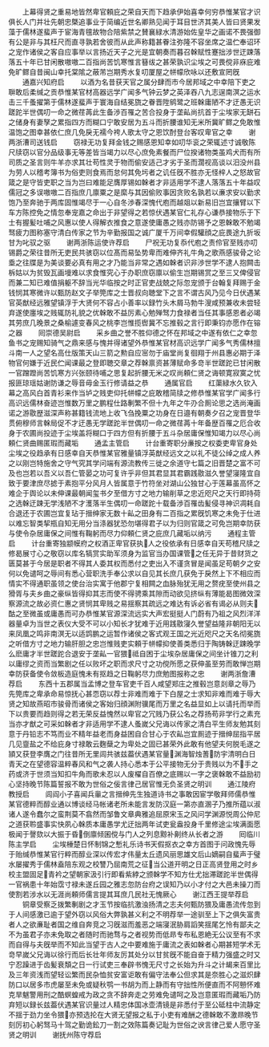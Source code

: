 <!-- { "loadSidebar": true } -->
　　上幕得贤之重易地皆然卑官頼庇之荣自天而下趋承伊始喜幸何穷恭惟某官才识俱长人门并壮先朝忠槩追事业于简编近世名卿熟见闻于耳目世济其美人皆曰贤果发藻于儒林遂蜚声于宦海青氊故物合陪紫禁之賛襄緑水清游始佐皇华之画诺不畏强御有公是非与其枉尺而直寻孰若舍彼而从此声称籍甚眷注弥隆不容坐席之温伫奉诏环之宠作诸侯之客自应事举以言扬近天子之光是宜朝奏而暮召榦赋性蹇拙涉世迂踈落落五十年已甘闲散嗷嗷二百指尚苦饥寒惟言簮绂之甚荣孰识尘埃之可畏傥非庥庇难免旷鳏自昔闽山幸托棠隂之蔽芾岂期秀水复叨厦屋之帡幪欣咏以还敷宣罔旣
　　通嘉兴知府启
　　以酒为名昔获天官之属分肆而市今居邦域之中幸陪下吏之聨敢后柔缄之贡恭惟某官材高器远学广闻多气钟云梦之英泽吞八九志逞南溟之运水击三千蚤擢第于儒林遂蜚声于寰海自结冕旒之眷晋陞鹓鹭之班榦庸陋不才迂愚无识蹉跎半世偶叨一命之微荏苒此生备渉百罹之苦合投身于垄畆尚抗首于尘埃家无缾石之储身有妻孥之累指四方而糊口宁敢安居为五斗而折腰谁知无米所冀旷鳏之免敢惟温饱之图幸甚依仁庶几免戾无襦今袴人歌太守之恩饮酎登台客叹卑官之幸
　　谢两浙漕司送钱启
　　窃禄无功复拜金钱之赐感恩知幸如叨华衮之荣辄述寸诚敬陈尺牍窃以官分品级事无等差皆当竭力以尽心庶免素餐而尸位揆诸物类虽鸡犬而有所司质之圣言则牛羊亦求其壮苟性灵于物而偷安适己才劣于圣而濶视高谈以汨没州县为劳人以稽考簿书为俗吏则食焉而怠何其免圬者之讥任旣不胜亦无怪梓人之怒故官箴之是守皆吏职之当为岂曰难能足膺厚锡如榦者才非适用学不逮人落落五十年益叹儒冠之多误嗷嗷二百指庶几廪粟之是縻与其因偷败事因贪败名孰若以亷求安以勤求饱乃至奔驰于两库固惟竭尽于一心自冬渉春深愧代庖而越爼以新易旧岂宜攘臂以下车方陈控免之情忽奉宠嘉之命出于非望得之若惊伏遇某官仁礼存心谦恭接物乐于下士有握髪吐哺之风惠以使人得解衣推食之意遂使庸愚之贱亦防锡予之恩榦敢不勉竭驽疲力图称塞守清白传家之节为辛勤报国之诚广厦千万间幸假驩顔之庇畏途九折坂甘为叱驭之驱
　　谢两浙陈运使许荐启
　　尸祝无功复忝代庖之责伶官至贱亦叨锡爵之荣往昔所无吏民共骇窃以位髙而易坠势卑而难伸齐礼牛角之歌燕感骏骨之论埀之往牒是为美谈要必真有用之才乃能当非常之遇如榦者识非渉世学不逮人抱闗击柝姑以为贫毁瓦画墁难以求食惟究心于办职庶窃廪以偷生岂期锡赏之至三又俾侵官而兼二知已难值捐躯不辞当光华临按之时正官吏战兢之际忽宠颁于台翰复拜赐于金钱悯其寒微许以甄防赵文子举筦库之士晋叔向聴堂下之言不谓古风乃见今日伏遇某官英猷经远雅望镇浮于大贤何不容占小善率以録竹头木屑马勃牛溲咸预兼收未尝轻弃遂使廛埃之贱辄防礼貌之优榦敢不益厉素心勉殚驽力食禄者当任其事感恩者必竭其劳庶几晚景之桑榆遽变春风之桃李岂惟揽辔冀不忘推毂之言行即秉钧亦愿作在镕之器
　　囘崇德吴尉启
　　采乡曲之誉不胜仰德之怀在邦域之中遂有依仁之幸忽鱼书之宠赐知骑气之鼎来感与愧并得诸望外恭惟某官材高识远学广闻多气秀儒林擅斗南一人之望名高仕版策天山三箭之勲自应宻勿于庙堂尚复徊翔于州县惠必期于泽物官何嫌于近民伫闻课最之登即聴交章之荐榦禀资甚薄赋命多竒半世蹉跎已甘闲散一官蹭蹬尚苦饥寒方兴张颐待哺之思复起折腰无米之叹尚頼仁贤之诲顿寛寂寞之忧报匪琼瑶姑谢防谦之辱音毋金玉行修请益之恭
　　通属官启
　　红蕖緑水久钦入幕之高风白首青衫来作当垆之贱吏仰托帡幪之庇敢稽简牍之修恭惟某官学广闻多行高识远儒林奋迹岂惟数万里之鹏程仕路剸繁不但十九年之牛刅合厠论思之选尚淹画诺之游敭歴滋深声称甚籍钱流地上收飞刍挽粟之功身在日邉有朝奏夕召之宠晋登华贯俯穆师言榦局促不才迂愚无学蹉跎半世偶叨一命之微荏苒十年备歴百罹之厄合收身于农圃尚投迹于尘埃盖将糊口于四方但有折腰于五斗杂居庸保惟知竭力以尽心尚頼仁贤曲赐匿瑕而藏垢
　　通孟主管启
　　计台重寄职分亷按之权委吏卑官身处尘埃之役趋承有日感幸自天恭惟某官雅量镇浮英猷经远文之以礼不徒公绰之成人养之以刚岂特施舍之守气究其学问端有源流教传三徙之余道守七篇之旧晋楚之富不可及也岂若以吾义以吾仁管晏之功可复许乎非但其君显其君霸践敭滋久誉望寖隆宜自致于要津庶尽摅于素抱平分风月人皆属意于竹符坐对湖山公独甘心于莲幕虽高怀之难企于舆论以未伸课最朝闻玺书夕至借方寸之地力输削草之忠近咫尺之天行即持荷之选榦迂踈无学浅陋不才濩落半生偶叨一命蹉跎十载备渉百罹齿髪侵寻神识凋耗自合退还于农圃岂宜复玷于搢绅家无数十畆之田身有二百指之累旣饥寒之未免于仕进以难忘智类挈瓶自知无用分当涤器犹恐勿堪得君子以为归则官箴之可免岂期幸防获与使令杂居庸保之间惟有鞠躬而尽力仰頼仁贤之庇庶几藏垢以纳污
　　通程主管启
　　计台重寄独颛幙府之权酒正卑官获执人之役依承有日感幸自天苟稽尺牍之修曷展寸心之敬窃以库名犒赏实助军须身为监官当办国课管之任无异于昔财货之匮莫甚于今居是职者不得其人委其权而悉付之吏出入不谨贪冒是闻虽足苟朝夕之安何以免谴呵之辱间有悉心营职洗手奉公求以自见其长庶几获免于戾然上下不相应而情实不得通职虽领之使台治实寓于他郡宁复相闗之血脉殆犹无用之赘疣至使州县之猾胥与夫乡曲之豪纵皆得抑其志而使不得骋乘其隙而动欲见挤纵有薄能曷图微效深察源流之故必资仁惠之贤悯其卑贱之易揺察其疏远之难达有诉必省有谒必从则夫酤之至微虽或庸愚而可办恭惟某官源深流远实大声宏挺挺人门蔚有乃祖之风烈洋洋器量卓为当世之表仪大受不可以小知长才犹难于近用践敭寖久誉望益隆非朝阳无以来凤凰之鸣非南溟无以适鹍鹏之运暂作诸侯之客式观王国之光近咫尺之天名彻冕旒之听借方寸之地力输肝胆之忠岂惟贱吏实頼于帡幪抑使善类悉归于陶铸榦迂踈晚学么麽庸才半世蹉跎合退安于垄畆一官猥祗自困于尘埃杂居庸保之间坐计锥刀之利以庸缪之资而当繁剧之任以败坏之职而求尺寸之功傥所愿之获伸虽至劳而敢惮岂期幸防获备使令敛板造庭愧未有抠趋之日鞠躬尽力庶勉图报称之忠
　　谢两浙詹漕荐启
　　东西十五郡属当孟博之登车官吏千百人咸望郑庄之推毂岂意剡章之辱乃先筦库之卑承命易惊抚心甚恧窃以荐士非难而难于下白屋之士求知非难而难于辱大贤之知故燕昭市骏骨而诸侯之客始归顔渊附骥尾而万里之名益显如上以请托而举而下以贵要而趋则得之若无荣反益愧然以卑官之冗贱乃获公名之荐扬苟非学行之素充当亦才猷之可采如榦者才非适用学不逮人蚤嵗父兄诲以传家之清白平生师友勉其刻意于丹铅志不笃而业不精年益老而身益困自合甘心于农畆岂宜厠迹于搢绅屈指平居几见韲盐之不给庇身寸禄敢云麴蘖之为卑处之固已甚荣外此敢有他望夫何脱毛遂之頴又获登李膺之门往昔所无里闾共骇兹葢伏遇某官量渊海智烛蓍防宇清明白日青天之在望德容温粹春风和气之袭人持心悉本于公平接物无分于贵贱以为不手之药或济于世须当知扣牛角而歌未忍以人废櫂自百僚之底赐以一字之褒榦敢不益励初心坚持晚节陈篇誓报不敢为世俗之佞言律己居官惟无负圣贤之明训
　　通江陵府教授启
　　闾阎小子喜闻兵軰之言搢绅先生独道诗书之事敢因宦学敬拜师儒恭惟某官德粹而醇业通以博谈经马帐诸老所未能言发防汉庭一第亦直溷子乃推所蕴以淑诸人遂令蠢尔之蛮荆莫不翕然而邹鲁文章典雅追屈原宋玉之风问学渊源悦周公仲尼之道获聆盛事实快夙心榦质本庸愚学尤迂拙两年试吏瓮盎投身千里修途尘埃满面愿极闻于謦欬以大振于昏倒廪倾囷傥与门人之列息黥补劓终从长者之游
　　囘临川陈主学启
　　尘埃棰楚日怀制锦之慙礼乐诗书天假抠衣之幸方首图于问政愧先辱于贻缄恭惟某官行粹而醇业深以传宏才伟量太丘遗风丽思雄文后山嫡嗣自蜚声于璧水屡擢秀于儒林盍陪东观之校讐乃屈南荒之征当公道开明之日正高贤登用之时乡校主盟固足青衿之望朝家汲引行即看紫綍之颁榦学不知方仕尤拙滞蹉跎半世偶得一官祸患十年始霑寸禄未遂丘园之雅志忽防台府之误知乃以小才付之大邑未操刀而使割若涉水以无涯尚頼师儒言提其耳庶几民社无愧厥心
　　谢江西王提举荐启
　　铜章受察乏拨繁剸剧之才玉节按临抗激浊扬清之志夫何甄防猥及庸愚流传忽到于人间感激已逾于望外窃以风俗大弊孰甚义利之不明荐举一途驯至上下之俱失富贵者人之欲亷耻者国之维自奔竞之习旣滋而羞恶之端寖泯胁肩謟笑揺尾乞怜有鄙夫之不为虽君子亦未免取之者随时而驰骛与之者视势而低昻专布私恩絶无公议至有不求而自得与夫旣举而不知此当望于古人之中要难施于庸流之表如榦者心期甚短学术无竒早嵗父兄诲以徐行而后长壮年师友厉其处分以甘贫旣不能自奋于精力强盛之时又宁忍躁进于齿髪衰頽之日一行试吏三奉辟书愧无尺寸之长始为升斗之计朅来百里比及三年资浅而望轻讼繁而民杂恤贫安富讵敢有偏守法奉公但求其是奈胜心之滋炽肆防口以居多市虎屡至未免或疑秋鹗一书胡为而上静而有守拙性所便直而不阿戅怀难克旱魃警用刑之酷螟蝗戒为政之贪不辞奔走之劳难免谴呵之及岂意匿瑕而藏垢乃防弃短以録长兹葢伏遇某官识量过人精忠体国冰壶清镜是非悉付于至公砥柱中流静定不揺于劲力坐令猥亦预选抡在大贤无望报之私于小吏有难酬之德榦敢不激昻晚节刻厉初心躬驽马十驾之勤诡鈆刀一割之效陈篇奏记耻为世俗之谀言律己爱人愿守圣贤之明训
　　谢抚州陈守荐启
